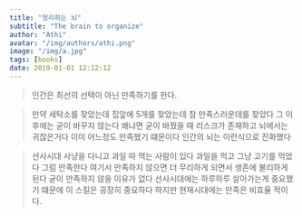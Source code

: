 ```yaml
---
title: "정리하는 뇌"
subtitle: "The brain to organize"
author: "Athi"
avatar: "/img/authors/athi.png"
image: "/img/a.jpg"
tags: [books]
date: 2019-01-01 12:12:12
---
```


> 인간은 최선의 선택이 아닌 만족하기를 한다.

> 만약 세탁소를 찾았는데 집앞에 5개를 찾았는데
> 참 만족스러운데를 찾았다
> 그 이후에는 굳이 바꾸지 않는다
> 왜냐면 굳이 바꿨을 때 리스크가 존재하고 뇌에서는 귀찮은거다
> 이미 어느정도 만족했기 떄문이다
> 인간의 뇌는 이런식으로 진화했다

> 선사시대 사냥을 다니고 과일 따 먹는 사람이 있다
> 과일을 먹고 그냥 고기를 먹었다
> 그럼 만족한다
> 여기서 만족하지 않으면 더 무리하게 되면서 생존에 불리하게된다
> 굳이 만족하지 않을 이유가 없다
> 선사시대에는 하루하루 살아가는게 중요했기 떄문에 이 스킬은 굉장히 중요하다
> 하지만 현재시대에는 만족은 비효율 적이다.
